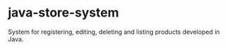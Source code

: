 # java-store-system
System for registering, editing, deleting and listing products developed in Java.
